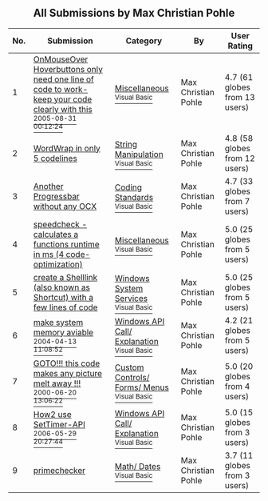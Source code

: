 ﻿<div align="center">

## All Submissions by Max Christian Pohle

</div>

No.  | Submission | Category | By   | User Rating
---- | ---------- | -------- | ---- | -----------
1 | [OnMouseOver Hoverbuttons only need one line of code to work\- keep your code clearly with this<br /><sup>2005-08-31 00:12:24</sup>](https://github.com/Planet-Source-Code/max-christian-pohle-onmouseover-hoverbuttons-only-need-one-line-of-code-to-work-keep-your-__1-62388) | [Miscellaneous<br /><sup>Visual Basic</sup>](../ByCategory/miscellaneous__1-1.md) | Max Christian Pohle | 4.7 (61 globes from 13 users)
2 | [WordWrap in only 5 codelines<br />](https://github.com/Planet-Source-Code/max-christian-pohle-wordwrap-in-only-5-codelines__1-62266) | [String Manipulation<br /><sup>Visual Basic</sup>](../ByCategory/string-manipulation__1-5.md) | Max Christian Pohle | 4.8 (58 globes from 12 users)
3 | [Another Progressbar without any OCX<br />](https://github.com/Planet-Source-Code/max-christian-pohle-another-progressbar-without-any-ocx__1-52978) | [Coding Standards<br /><sup>Visual Basic</sup>](../ByCategory/coding-standards__1-43.md) | Max Christian Pohle | 4.7 (33 globes from 7 users)
4 | [speedcheck \- calculates a functions runtime in ms \(4 code\-optimization\)<br />](https://github.com/Planet-Source-Code/max-christian-pohle-speedcheck-calculates-a-functions-runtime-in-ms-4-code-optimization__1-62372) | [Miscellaneous<br /><sup>Visual Basic</sup>](../ByCategory/miscellaneous__1-1.md) | Max Christian Pohle | 5.0 (25 globes from 5 users)
5 | [create a Shelllink \(also known as Shortcut\) with a few lines of code<br />](https://github.com/Planet-Source-Code/max-christian-pohle-create-a-shelllink-also-known-as-shortcut-with-a-few-lines-of-code__1-63970) | [Windows System Services<br /><sup>Visual Basic</sup>](../ByCategory/windows-system-services__1-35.md) | Max Christian Pohle | 5.0 (25 globes from 5 users)
6 | [make system memory aviable<br /><sup>2004-04-13 11:08:52</sup>](https://github.com/Planet-Source-Code/max-christian-pohle-make-system-memory-aviable__1-53116) | [Windows API Call/ Explanation<br /><sup>Visual Basic</sup>](../ByCategory/windows-api-call-explanation__1-39.md) | Max Christian Pohle | 4.2 (21 globes from 5 users)
7 | [GOTO\!\!\! this code makes any picture melt away \!\!\!<br /><sup>2000-06-20 13:06:22</sup>](https://github.com/Planet-Source-Code/max-christian-pohle-goto-this-code-makes-any-picture-melt-away__1-8520) | [Custom Controls/ Forms/  Menus<br /><sup>Visual Basic</sup>](../ByCategory/custom-controls-forms-menus__1-4.md) | Max Christian Pohle | 5.0 (20 globes from 4 users)
8 | [How2 use SetTimer\-API<br /><sup>2006-05-29 20:27:44</sup>](https://github.com/Planet-Source-Code/max-christian-pohle-how2-use-settimer-api__1-65592) | [Windows API Call/ Explanation<br /><sup>Visual Basic</sup>](../ByCategory/windows-api-call-explanation__1-39.md) | Max Christian Pohle | 5.0 (15 globes from 3 users)
9 | [primechecker<br />](https://github.com/Planet-Source-Code/max-christian-pohle-primechecker__1-60538) | [Math/ Dates<br /><sup>Visual Basic</sup>](../ByCategory/math-dates__1-37.md) | Max Christian Pohle | 3.7 (11 globes from 3 users)
